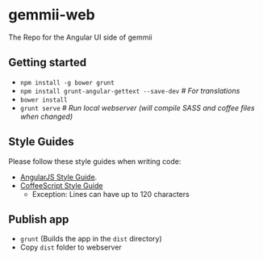 # gemmii-web
The Repo for the Angular UI side of gemmii

## Getting started
* `npm install -g bower grunt`
* `npm install grunt-angular-gettext --save-dev` *# For translations*
* `bower install`
* `grunt serve` *# Run local webserver (will compile SASS and coffee files when changed)*

## Style Guides

Please follow these style guides when writing code:

* [AngularJS Style Guide](https://github.com/mgechev/angularjs-style-guide).
* [CoffeeScript Style Guide](https://github.com/polarmobile/coffeescript-style-guide)
  * Exception: Lines can have up to 120 characters

## Publish app
* `grunt` (Builds the app in the `dist` directory)
* Copy `dist` folder to webserver
